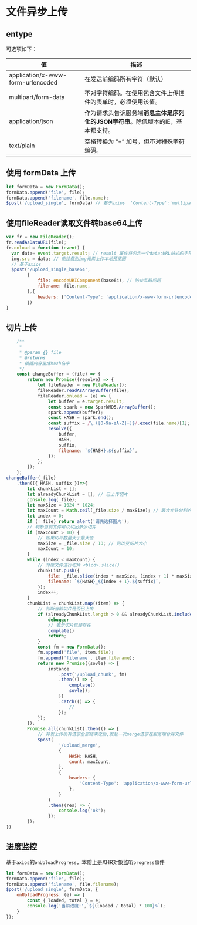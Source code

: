 # 文件异步上传

## entype

可选项如下：

| 值                                | 描述                                                         |
| --------------------------------- | ------------------------------------------------------------ |
| application/x-www-form-urlencoded | 在发送前编码所有字符（默认）                                 |
| multipart/form-data               | 不对字符编码。在使用包含文件上传控件的表单时，必须使用该值。 |
| application/json                  | 作为请求头告诉服务端**消息主体是序列化的JSON字符串**。除低版本的IE，基本都支持。 |
| text/plain                        | 空格转换为 “+” 加号，但不对特殊字符编码。                    |



## 使用 formData 上传

```js
let formData = new FormData();
formData.append('file', file);
formData.append('filename', file.name);
$post('/upload_single', formData) // 基于axios  'Content-Type':'multipart/form-data'
```



## 使用fileReader读取文件转base64上传

```js
var fr = new FileReader();
fr.readAsDataURL(file);
fr.onload = function (event) {
  var data= event.target.result; // result 属性将包含一个data:URL格式的字符串（base64编码）以表示所读取文件的内容。
  img.src = data; // 能挂载到img元素上作本地预览图
  // 基于axios
  $post('/upload_single_base64',
        {
        	file: encodeURIComponent(base64), // 防止乱码问题
         	filename: file.name,
      	},{
         	headers: {'Content-Type': 'application/x-www-form-urlencoded'}
  		})
}
```



## 切片上传

```js
    /**
     *
     * @param {} file
     * @returns
     * 根据内容生成hash名字
     */
    const changeBuffer = (file) => {
        return new Promise((resolve) => {
            let fileReader = new FileReader();
            fileReader.readAsArrayBuffer(file);
            fileReader.onload = (e) => {
                let buffer = e.target.result;
                const spark = new SparkMD5.ArrayBuffer();
                spark.append(buffer);
                const HASH = spark.end();
                const suffix = /\.([0-9a-zA-Z]+)$/.exec(file.name)[1];
                resolve({
                    buffer,
                    HASH,
                    suffix,
                    filename: `${HASH}.${suffix}`,
                });
            };
        });
    };
changeBuffer(_file)
    .then(({ HASH, suffix })=>{
        let chunkList = [];
        let alreadyChunkList = []; // 已上传切片
        console.log(_file);
        let maxSize = 1024 * 1024;
        let maxCount = Math.ceil(_file.size / maxSize); // 最大允许分割的切片数量为30
        let index = 0;
        if (!_file) return alert('请先选择图片');
        // 判断当前文件可以切出多少切片
        if (maxCount > 10) {
            // 如果切片数量大于最大值
            maxSize = _file.size / 10; // 则改变切片大小
            maxCount = 10;
        }
        while (index < maxCount) {
            // 对原文件进行切片 <blod>.slice()
            chunkList.push({
                file: _file.slice(index * maxSize, (index + 1) * maxSize),
                filename: `${HASH}_${index + 1}.${suffix}`,
            });
            index++;
        }
        chunkList = chunkList.map((item) => {
            // 判断当前切片是否已上传
            if (alreadyChunkList.length > 0 && alreadyChunkList.includes(item.filename)) {
                debugger
                // 表示切片已经存在
                complate()
                return;
            }
            const fm = new FormData();
            fm.append('file', item.file);
            fm.append('filename', item.filename);
            return new Promise((sovle) => {
                instance
                    .post('/upload_chunk', fm)
                    .then(() => {
                        complate()
                        sovle();
                    })
                    .catch(() => {
                        //
                    });
            });
        });
        Promise.all(chunkList).then(() => {
            // 并发上传所有请求全部结束之后,发起一次merge请求在服务端合并文件
            $post(
                    '/upload_merge',
                    {
                        HASH: HASH,
                        count: maxCount,
                    },
                    {
                        headers: {
                            'Content-Type': 'application/x-www-form-urlencoded',
                        },
                    }
                )
                .then((res) => {
                    console.log('ok');
                });
        });
})
```



## 进度监控

基于`axios`的`onUploadProgress`，本质上是XHR对象监听`progress`事件

```js
let formData = new FormData();
formData.append('file', file);
formData.append('filename', file.filename);
$post('/upload_single', formData, {
    onUploadProgress: (e) => {
        const { loaded, total } = e;
        console.log('当前进度:',`${(loaded / total) * 100}%`);
    }
});
```

